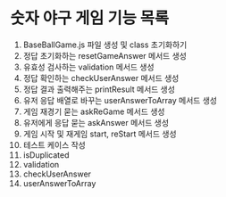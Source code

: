 # 숫자 야구 게임 기능 목록

1. BaseBallGame.js 파일 생성 및 class 초기화하기
2. 정답 초기화하는 resetGameAnswer 메서드 생성
3. 유효성 검사하는 validation 메서드 생성
4. 정답 확인하는 checkUserAnswer 메서드 생성
5. 정답 결과 출력해주는 printResult 메서드 생성
6. 유저 응답 배열로 바꾸는 userAnswerToArray 메서드 생성
7. 게임 재경기 묻는 askReGame 메서드 생성
8. 유저에게 응답 묻는 askAnswer 메서드 생성
9. 게임 시작 및 재게임 start, reStart 메서드 생성
10. 테스트 케이스 작성
  1. isDuplicated
  2. validation
  3. checkUserAnswer
  4. userAnswerToArray